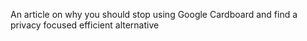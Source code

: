 An article on why you should stop using Google Cardboard and find a privacy focused efficient alternative
